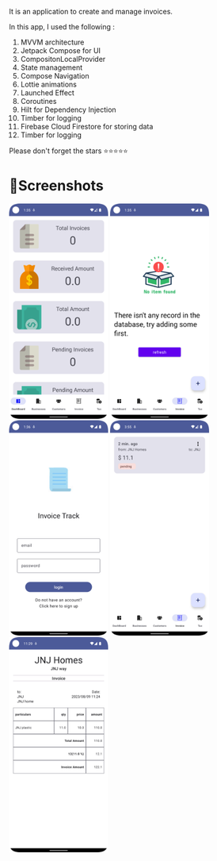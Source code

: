 It is an  application to create and manage invoices.

In this app, I used the following :

1. MVVM architecture 
2. Jetpack Compose for UI
3. CompositonLocalProvider
4. State management
6. Compose Navigation
7. Lottie animations
8. Launched Effect
9. Coroutines
10. Hilt for Dependency Injection
11. Timber for logging
12. Firebase Cloud Firestore for storing data 
11. Timber for logging

Please don't forget the stars  ⭐⭐⭐⭐⭐ 

# 📸Screenshots

<img src="https://github.com/jilutech/Invoice_Generator-jetpack-compose/blob/main/app/screenshots/dashboard.png" width="200">
<img src="https://github.com/jilutech/Invoice_Generator-jetpack-compose/blob/main/app/screenshots/item_not.png" width="200">
<img src="https://github.com/jilutech/Invoice_Generator-jetpack-compose/blob/main/app/screenshots/login.png" width="200">
<img src="https://github.com/jilutech/Invoice_Generator-jetpack-compose/blob/main/app/screenshots/invoice_pending.png" width="200">
<img src="https://github.com/jilutech/Invoice_Generator-jetpack-compose/blob/main/app/screenshots/invoice.png" width="200">